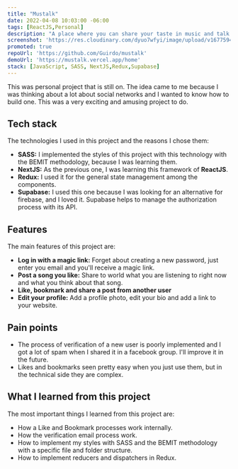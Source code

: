 ```yaml
---
title: "Mustalk"
date: 2022-04-08 10:03:00 -06:00
tags: [ReactJS,Personal]
description: "A place where you can share your taste in music and talk about it with more details"
screenshot: 'https://res.cloudinary.com/dyuo7wfyi/image/upload/v1677594695/website/projects/mustalk_ormvre.webp'
promoted: true
repoUrl: 'https://github.com/Guirdo/mustalk'
demoUrl: 'https://mustalk.vercel.app/home'
stack: [JavaScript, SASS, NextJS,Redux,Supabase]
---
```


This was personal project that is still on. The idea came to me because I was thinking about a lot about social networks and I wanted to know how to build one. This was a very exciting and amusing project to do.

## Tech stack

The technologies I used in this project and the reasons I chose them:

- **SASS:** I implemented the styles of this project with this technology with the BEMIT methodology, because I was learning them.
- **NextJS:** As the previous one, I was learning this framework of **ReactJS**.
- **Redux:** I used it for the general state management among the components.
- **Supabase:** I used this one because I was looking for an alternative for firebase, and I loved it. Supabase helps to manage the authorization process with its API.

## Features

The main features of this project are: 

- **Log in with a magic link:** Forget about creating a new password, just enter you email and you'll receive a magic link.
- **Post a song you like:** Share to world what you are listening to right now and what you think about that song.
- **Like, bookmark and share a post from another user**
- **Edit your profile:** Add a profile photo, edit your bio and add a link to your website.

## Pain points

- The process of verification of a new user is poorly implemented and I got a lot of spam when I shared it in a facebook group. I'll improve it in the future.
- Likes and bookmarks seen pretty easy when you just use them, but in the technical side they are complex. 

## What I learned from this project

The most important things I learned from this project are:

- How a Like and Bookmark processes work internally.
- How the verification email process work.
- How to implement my styles with SASS and the BEMIT methodology with a specific file and folder structure.
- How to implement reducers and dispatchers in Redux.